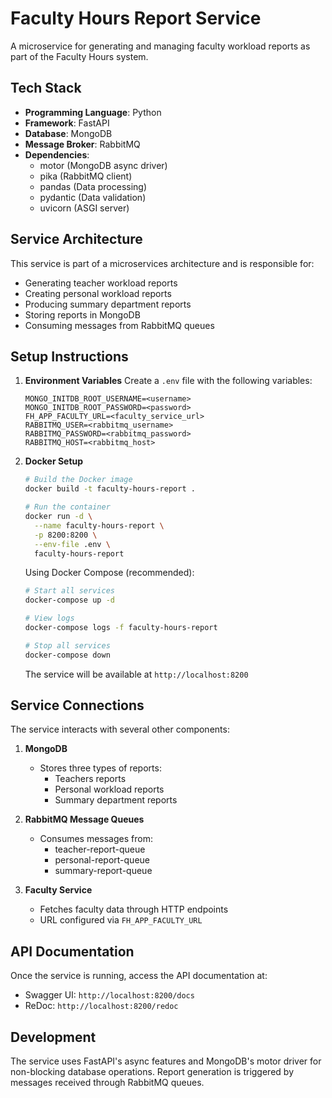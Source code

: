 # Faculty Hours Report Service

A microservice for generating and managing faculty workload reports as part of the Faculty Hours system.

## Tech Stack

- **Programming Language**: Python
- **Framework**: FastAPI
- **Database**: MongoDB
- **Message Broker**: RabbitMQ
- **Dependencies**:
  - motor (MongoDB async driver)
  - pika (RabbitMQ client)
  - pandas (Data processing)
  - pydantic (Data validation)
  - uvicorn (ASGI server)

## Service Architecture

This service is part of a microservices architecture and is responsible for:
- Generating teacher workload reports
- Creating personal workload reports
- Producing summary department reports
- Storing reports in MongoDB
- Consuming messages from RabbitMQ queues

## Setup Instructions

1. **Environment Variables**
   Create a `.env` file with the following variables:
   ```
   MONGO_INITDB_ROOT_USERNAME=<username>
   MONGO_INITDB_ROOT_PASSWORD=<password>
   FH_APP_FACULTY_URL=<faculty_service_url>
   RABBITMQ_USER=<rabbitmq_username>
   RABBITMQ_PASSWORD=<rabbitmq_password>
   RABBITMQ_HOST=<rabbitmq_host>
   ```

2. **Docker Setup**
   ```bash
   # Build the Docker image
   docker build -t faculty-hours-report .

   # Run the container
   docker run -d \
     --name faculty-hours-report \
     -p 8200:8200 \
     --env-file .env \
     faculty-hours-report
   ```

   Using Docker Compose (recommended):
   ```bash
   # Start all services
   docker-compose up -d

   # View logs
   docker-compose logs -f faculty-hours-report

   # Stop all services
   docker-compose down
   ```

   The service will be available at `http://localhost:8200`

## Service Connections

The service interacts with several other components:

1. **MongoDB**
   - Stores three types of reports:
     - Teachers reports
     - Personal workload reports
     - Summary department reports

2. **RabbitMQ Message Queues**
   - Consumes messages from:
     - teacher-report-queue
     - personal-report-queue
     - summary-report-queue

3. **Faculty Service**
   - Fetches faculty data through HTTP endpoints
   - URL configured via `FH_APP_FACULTY_URL`

## API Documentation

Once the service is running, access the API documentation at:
- Swagger UI: `http://localhost:8200/docs`
- ReDoc: `http://localhost:8200/redoc`

## Development

The service uses FastAPI's async features and MongoDB's motor driver for non-blocking database operations. Report generation is triggered by messages received through RabbitMQ queues.
